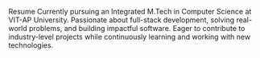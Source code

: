 Resume
Currently pursuing an Integrated M.Tech in Computer Science at VIT-AP University. Passionate about full-stack development, solving real-world problems, and building impactful software. Eager to contribute to industry-level projects while continuously learning and working with new technologies.
